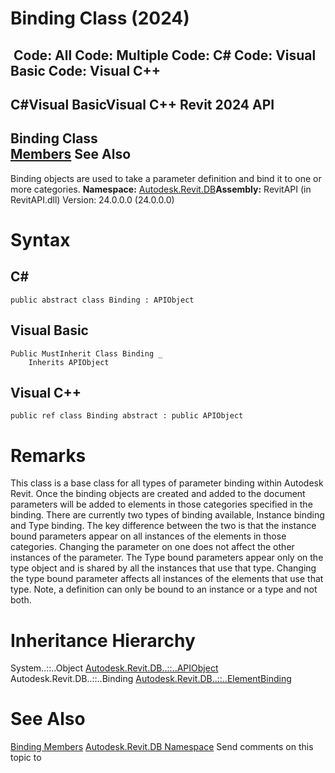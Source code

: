 # Binding Class (2024)

﻿
 Code: All Code: Multiple Code: C# Code: Visual Basic Code: Visual C++   
---  
C#Visual BasicVisual C++
Revit 2024 API  
---  
Binding Class  
[Members](b1c7a878-996d-e49e-25e3-e6cf60d88576.md "Binding Members") See Also  
---  
Binding objects are used to take a parameter definition and bind it to one or more categories.
**Namespace:** [Autodesk.Revit.DB](87546ba7-461b-c646-cbb1-2cb8f5bff8b2.md "Autodesk.Revit.DB Namespace")**Assembly:** RevitAPI (in RevitAPI.dll) Version: 24.0.0.0 (24.0.0.0)
# Syntax
C#  
---  
```text
public abstract class Binding : APIObject
```
  
Visual Basic  
---  
```text
Public MustInherit Class Binding _
	Inherits APIObject
```
  
Visual C++  
---  
```text
public ref class Binding abstract : public APIObject
```
  
# Remarks
This class is a base class for all types of parameter binding within Autodesk Revit. Once the binding objects are created and added to the document parameters will be added to elements in those categories specified in the binding. There are currently two types of binding available, Instance binding and Type binding. The key difference between the two is that the instance bound parameters appear on all instances of the elements in those categories. Changing the parameter on one does not affect the other instances of the parameter. The Type bound parameters appear only on the type object and is shared by all the instances that use that type. Changing the type bound parameter affects all instances of the elements that use that type. Note, a definition can only be bound to an instance or a type and not both.
# Inheritance Hierarchy
System..::..Object [Autodesk.Revit.DB..::..APIObject](beb86ef5-39ad-3f0d-0cd9-0c929387a2bb.md "APIObject Class") Autodesk.Revit.DB..::..Binding [Autodesk.Revit.DB..::..ElementBinding](15ebf308-364c-2bef-e91c-dd6552e5ccbe.md "ElementBinding Class")
# See Also
[Binding Members](b1c7a878-996d-e49e-25e3-e6cf60d88576.md "Binding Members")
[Autodesk.Revit.DB Namespace](87546ba7-461b-c646-cbb1-2cb8f5bff8b2.md "Autodesk.Revit.DB Namespace")
Send comments on this topic to 